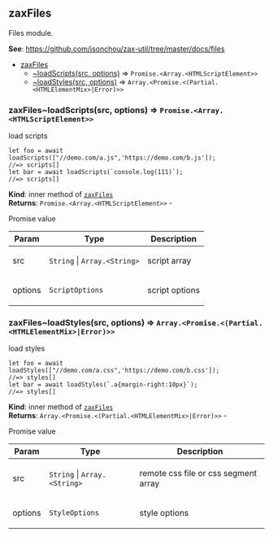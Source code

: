<a name="module_zaxFiles"></a>

## zaxFiles
<p>Files module.</p>

**See**: https://github.com/jsonchou/zax-util/tree/master/docs/files  

* [zaxFiles](#module_zaxFiles)
    * [~loadScripts(src, options)](#module_zaxFiles..loadScripts) ⇒ <code>Promise.&lt;Array.&lt;HTMLScriptElement&gt;&gt;</code>
    * [~loadStyles(src, options)](#module_zaxFiles..loadStyles) ⇒ <code>Array.&lt;Promise.&lt;(Partial.&lt;HTMLElementMix&gt;\|Error)&gt;&gt;</code>

<a name="module_zaxFiles..loadScripts"></a>

### zaxFiles~loadScripts(src, options) ⇒ <code>Promise.&lt;Array.&lt;HTMLScriptElement&gt;&gt;</code>
<p>load scripts</p>
<pre class="prettyprint source lang-js"><code>let foo = await loadScripts([&quot;//demo.com/a.js&quot;,'https://demo.com/b.js']);
//=> scripts[]
let bar = await loadScripts(`console.log(111)`);
//=> scripts[]
</code></pre>

**Kind**: inner method of [<code>zaxFiles</code>](#module_zaxFiles)  
**Returns**: <code>Promise.&lt;Array.&lt;HTMLScriptElement&gt;&gt;</code> - <p>Promise value</p>  

| Param | Type | Description |
| --- | --- | --- |
| src | <code>String</code> \| <code>Array.&lt;String&gt;</code> | <p>script array</p> |
| options | <code>ScriptOptions</code> | <p>script options</p> |

<a name="module_zaxFiles..loadStyles"></a>

### zaxFiles~loadStyles(src, options) ⇒ <code>Array.&lt;Promise.&lt;(Partial.&lt;HTMLElementMix&gt;\|Error)&gt;&gt;</code>
<p>load styles</p>
<pre class="prettyprint source lang-js"><code>let foo = await loadStyles([&quot;//demo.com/a.css&quot;,'https://demo.com/b.css']);
//=> styles[]
let bar = await loadStyles(`.a{margin-right:10px}`);
//=> styles[]
</code></pre>

**Kind**: inner method of [<code>zaxFiles</code>](#module_zaxFiles)  
**Returns**: <code>Array.&lt;Promise.&lt;(Partial.&lt;HTMLElementMix&gt;\|Error)&gt;&gt;</code> - <p>Promise value</p>  

| Param | Type | Description |
| --- | --- | --- |
| src | <code>String</code> \| <code>Array.&lt;String&gt;</code> | <p>remote css file or css segment array</p> |
| options | <code>StyleOptions</code> | <p>style options</p> |

